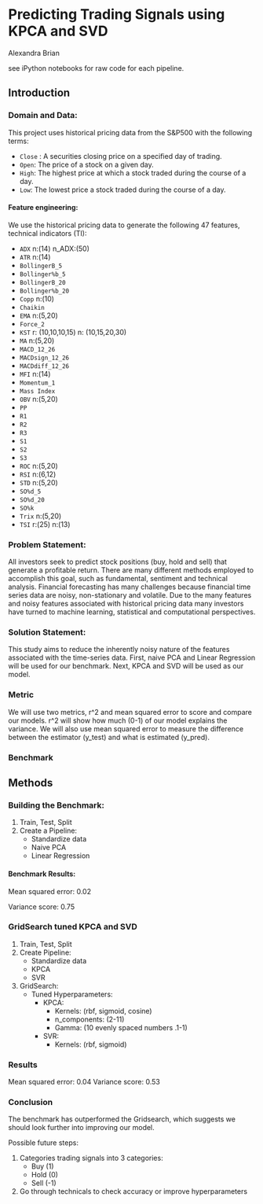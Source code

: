# Predicting Trading Signals using KPCA and SVD

Alexandra Brian

see iPython notebooks for raw code for each pipeline.

## Introduction

### Domain and Data:
This project uses historical pricing data from the S&P500 with the following terms:

- `Close` : A securities closing price on a specified day of trading.
- `Open`: The price of a stock on a given day.
- `High`: The highest price at which a stock traded during the course of a day. 
- `Low`: The lowest price a stock traded during the course of a day. 

#### Feature engineering:
We use the historical pricing data to generate the following 47 features, technical indicators (TI):

- `ADX`
    n:(14)
    n_ADX:(50)
- `ATR`
    n:(14)
- `BollingerB_5`
- `Bollinger%b_5`
- `BollingerB_20` 
- `Bollinger%b_20`
- `Copp`
     n:(10)
- `Chaikin`
- `EMA`
     n:(5,20)
- `Force_2`
- `KST` 
     r: (10,10,10,15)
     n: (10,15,20,30)
- `MA` 
     n:(5,20) 
- `MACD_12_26`
- `MACDsign_12_26`
- `MACDdiff_12_26`
- `MFI`
     n:(14)
- `Momentum_1`
- `Mass Index`
- `OBV`
     n:(5,20)
- `PP`
- `R1`
- `R2`
- `R3`
- `S1`
- `S2`
- `S3`
- `ROC`
     n:(5,20)
- `RSI`
     n:(6,12)
- `STD`
     n:(5,20)
- `SO%d_5`
- `SO%d_20`
- `SO%k`
- `Trix`
     n:(5,20)
- `TSI`
     r:(25)
     n:(13)

### Problem Statement: 
All investors seek to predict stock positions (buy, hold and sell) that generate a profitable return. There are many different methods employed to accomplish this goal, such as fundamental, sentiment  and technical analysis. Financial forecasting has many challenges because financial time series data are noisy, non-stationary and volatile. Due to the many features and noisy features associated with historical pricing data many investors have turned to machine learning, statistical and computational perspectives.    

### Solution Statement: 
This study aims to reduce the inherently noisy nature of the features associated with the time-series data. First, naive PCA and Linear Regression will be used for our benchmark. Next, KPCA and SVD will be used as our model. 


### Metric
We will use two metrics, r^2 and mean squared error to score and compare our models. r^2 will show how much (0-1) of our model explains the variance. We will also use mean squared error to measure the difference between the estimator (y_test) and what is estimated (y_pred).


### Benchmark

## Methods

### Building the Benchmark: 

1. Train, Test, Split
2. Create a Pipeline:
	- Standardize data 
	- Naive PCA
	- Linear Regression

#### Benchmark Results:  

Mean squared error: 0.02

Variance score: 0.75


### GridSearch tuned KPCA and SVD
1. Train, Test, Split
2. Create Pipeline:
	-  Standardize data
	- KPCA
	- SVR
3. GridSearch:
	- Tuned Hyperparameters:
		- KPCA:
			- Kernels: (rbf, sigmoid, cosine) 
			- n_components: (2-11)
			- Gamma: (10 evenly spaced numbers .1-1) 
		- SVR:
			- Kernels: (rbf, sigmoid)

### Results

Mean squared error: 0.04
Variance score: 0.53

### Conclusion
The benchmark has outperformed the Gridsearch, which suggests we should look further into improving our model. 

Possible future steps:
1. Categories trading signals into 3 categories:
	 - Buy (1) 
	- Hold (0)
	- Sell  (-1) 
1. Go through technicals to check accuracy or improve hyperparameters